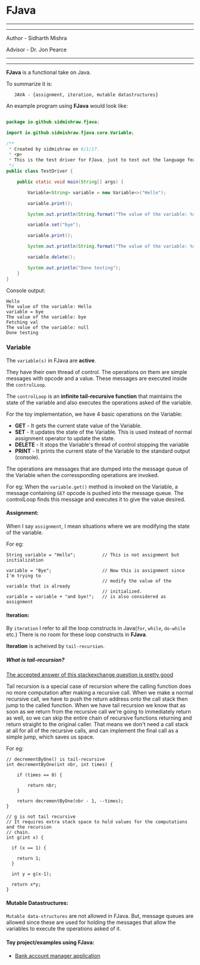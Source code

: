 # FJava

-----------------------------------------------------
*****************************************************

Author - Sidharth Mishra

Advisor - Dr. Jon Pearce

*****************************************************
-----------------------------------------------------

**FJava** is a functional take on Java.


To summarize it is:
 ```
    JAVA - {assignment, iteration, mutable datastructures}
 ```

An example program using **FJava** would look like:
```java

package io.github.sidmishraw.fjava;

import io.github.sidmishraw.fjava.core.Variable;

/**
 * Created by sidmishraw on 6/1/17.
 * <p>
 * This is the test driver for FJava, just to test out the language features
 */
public class TestDriver {

	public static void main(String[] args) {

		Variable<String> variable = new Variable<>("Hello");

		variable.print();

		System.out.println(String.format("The value of the variable: %s", variable.get()));

		variable.set("bye");

		variable.print();

		System.out.println(String.format("The value of the variable: %s", variable.get()));

		variable.delete();

		System.out.println("Done testing");
	}
}
```

Console output:
```
Hello
The value of the variable: Hello
variable = bye
The value of the variable: bye
Fetching val
The value of the variable: null
Done testing
```

### Variable
The `variable(s)` in FJava are **active**. 

They have their own thread of control. The operations on them are simple messages with opcode and a value. 
These messages are executed inside the `controlLoop`. 

The `controlLoop` is an **infinite tail-recursive 
function** that maintains the state of the variable and also executes the operations 
asked of the variable.

For the toy implementation, we have 4 basic operations on the Variable:

* **GET** - It gets the current state value of the Variable.
* **SET** - It updates the state of the Variable. This is used instead of normal 
assignment operator to update the state.
* **DELETE** - It stops the Variable's thread of control stopping the variable
* **PRINT** - It prints the current state of the Variable to the standard output 
(console).

The operations are messages that are dumped into the message queue of the Variable when
 the corressponding operations are invoked. 
 
 For eg: When the `variable.get()` method is
  invoked on the Variable, a message containing `GET` opcode is pushed into the message
   queue. The controlLoop finds this message and executes it to give the value desired.

#### Assignment:

When I say `assignment`, I mean situations where we are modifying the state of 
the variable.

For eg:
```
String variable = "Hello";          // This is not assignment but initialization

variable = "Bye";                   // Now this is assignment since I'm trying to
                                    // modify the value of the variable that is already
                                    // initialized.
variable = variable + "and bye!";   // is also considered as assignment 
```

#### Iteration:

By `iteration` I refer to all the loop constructs in Java(`for`, `while`, `do-while` etc.)
There is no room for these loop constructs in **FJava**.

**Iteration** is acheived by `tail-recursion`.

##### What is tail-recursion?
[The accepted answer of this stackexchange question is pretty good](https://cs.stackexchange.com/questions/6230/what-is-tail-recursion)


Tail recursion is a special case of recursion where the calling function does no more computation after making a recursive call.
When we make a normal recursive call, we have to push the return address onto the call stack then jump to the called function.
When we have tail recursion we know that as soon as we return from the recursive call we're going to immediately return as well, so we can skip the entire chain of recursive functions returning and return straight to the original caller. 
That means we don't need a call stack at all for all of the recursive calls, and can implement the final call as a simple jump, which saves us space.

For eg:

```
// decrementByOne() is tail-recursive
int decrementByOne(int nbr, int times) {
	
	if (times == 0) {
		
		return nbr;
	}
	
	return decrementByOne(nbr - 1, --times); 
}

// g is not tail recursive
// It requires extra stack space to hold values for the computations and the recursion 
// chain.
int g(int x) {
	
  if (x == 1) {
  	
    return 1;
  }

  int y = g(x-1);

  return x*y;
}
```

#### Mutable Datastructures:

`Mutable data-structures` are not allowed in FJava. 
But, message queues are allowed since these are used for holding the messages that 
allow the variables to execute the operations asked of it.


#### Toy project/examples using FJava:
* [Bank account manager application](https://github.com/sidmishraw/accmgrfjava)

